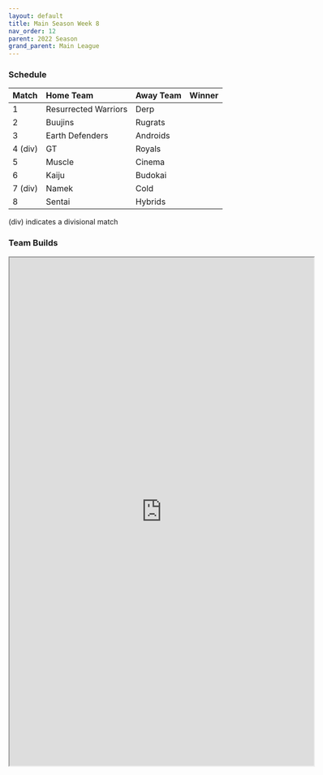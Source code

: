 ```yaml
---
layout: default
title: Main Season Week 8
nav_order: 12
parent: 2022 Season
grand_parent: Main League
---
```

### Schedule

| Match   | Home Team            | Away Team | Winner |
|:--------|:---------------------|:----------|:-------|
| 1       | Resurrected Warriors | Derp      |        |
| 2       | Buujins              | Rugrats   |        |
| 3       | Earth Defenders      | Androids  |        |
| 4 (div) | GT                   | Royals    |        |
| 5       | Muscle               | Cinema    |        |
| 6       | Kaiju                | Budokai   |        |
| 7 (div) | Namek                | Cold      |        |
| 8       | Sentai               | Hybrids   |        |

(div) indicates a divisional match

### Team Builds

<iframe width=600 height=1000 scrolling="yes" src="https://docs.google.com/document/d/e/2PACX-1vSsnqQAZTTkjPccvgsTY7u0CSER4UgDiA0947mzP46y8OM1er5ZAPm9wKO1p--n9-OwNsHZWdeawY9z/pub?embedded=true"></iframe>